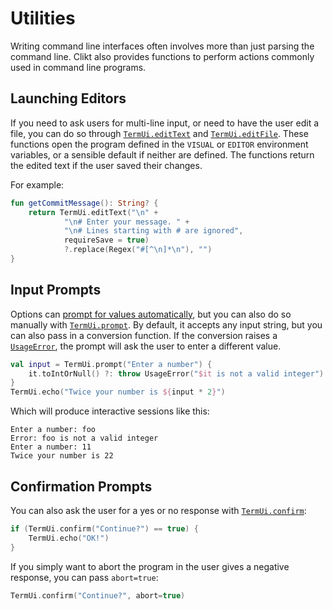 # Utilities

Writing command line interfaces often involves more than just parsing
the command line. Clikt also provides functions to perform actions
commonly used in command line programs.

## Launching Editors

If you need to ask users for multi-line input, or need to have the user edit a file, you can do so
through [`TermUi.editText`](api/clikt/com.github.ajalt.clikt.output/-term-ui/edit-text/) and
[`TermUi.editFile`](api/clikt/com.github.ajalt.clikt.output/-term-ui/edit-file/). These
functions open the program defined in the `VISUAL` or `EDITOR` environment variables, or a sensible
default if neither are defined. The functions return the edited text if the user saved their
changes.

For example:

```kotlin
fun getCommitMessage(): String? {
    return TermUi.editText("\n" +
            "\n# Enter your message. " +
            "\n# Lines starting with # are ignored",
            requireSave = true)
            ?.replace(Regex("#[^\n]*\n"), "")
}
```

## Input Prompts

Options can [prompt for values automatically](options.md#prompting-for-input), but you can also do
so manually with [`TermUi.prompt`](api/clikt/com.github.ajalt.clikt.output/-term-ui/prompt/). By
default, it accepts any input string, but you can also pass in a conversion function. If the
conversion raises a [`UsageError`](api/clikt/com.github.ajalt.clikt.core/-usage-error/),
the prompt will ask the user to enter a different value.

```kotlin
val input = TermUi.prompt("Enter a number") {
    it.toIntOrNull() ?: throw UsageError("$it is not a valid integer")
}
TermUi.echo("Twice your number is ${input * 2}")
```

Which will produce interactive sessions like this:

```
Enter a number: foo
Error: foo is not a valid integer
Enter a number: 11
Twice your number is 22
```

## Confirmation Prompts

You can also ask the user for a yes or no response with
[`TermUi.confirm`](api/clikt/com.github.ajalt.clikt.output/-term-ui/confirm/):

```kotlin
if (TermUi.confirm("Continue?") == true) {
    TermUi.echo("OK!")
}
```

If you simply want to abort the program in the user gives a negative
response, you can pass `abort=true`:

```kotlin
TermUi.confirm("Continue?", abort=true)
```


